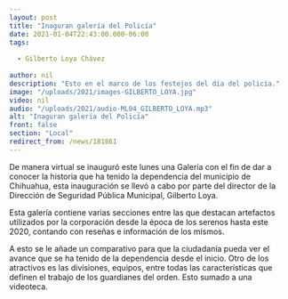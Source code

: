 ```yaml
---
layout: post
title: "Inaguran galería del Policía"
date: 2021-01-04T22:43:00.000-06:00
tags:
  
  - Gilberto Loya Chávez
  
author: nil
description: "Esto en el marco de los festejos del día del policía."
image: "/uploads/2021/images-GILBERTO_LOYA.jpg"
video: nil
audio: "/uploads/2021/audio-ML04_GILBERTO_LOYA.mp3"
alt: "Inaguran galería del Policía"
front: false
section: "Local"
redirect_from: /news/181861
---
```


De manera virtual se inauguró este lunes una Galería con el fin de dar a conocer la historia que ha tenido la dependencia del municipio de Chihuahua, esta inauguración se llevó a cabo por parte del director de la Dirección de Seguridad Pública Municipal, Gilberto Loya.

Esta galería contiene varias secciones entre las que destacan artefactos utilizados por la corporación desde la época de los serenos hasta este 2020, contando con reseñas e información de los mismos.

A esto se le añade un comparativo para que la ciudadanía pueda ver el avance que se ha tenido de la dependencia desde el inicio. Otro de los atractivos es las divisiones, equipos, entre todas las características que definen el trabajo de los guardianes del orden. Esto sumado a una videoteca. 